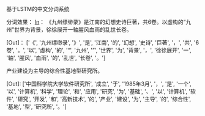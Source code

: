 基于LSTM的中文分词系统


分词效果：
[In]：
《九州缥缈录》是江南的幻想史诗巨著，共6卷。以虚构的“九州”世界为背景，徐徐展开一轴腥风血雨的乱世长卷。

[Out]：
['《', '九州缥缈录', '》', '是', '江南', '的', '幻想', '史诗', '巨著', '，', '共', '6卷', '。', 
'以', '虚构', '的', '“', '九州', '”', '世界', '为', '背景', '，', '徐徐展开', '一', '轴', '腥风', '血雨', 
'的', '乱世', '长卷', '。']

[In]:
中国科学院大学软件研究所成立于1985年3月，是一个以计算机科学理论和应用研究为基础、以计算机软件研究开发和高新技术的
产业建设为主导的综合性基地型研究所。

[Out]:
['中国科学院大学软件研究所', '成立', '于', '1985年3月', '，', '是', '一个', '以', '计算机', 
'科学', '理论', '和', '应用', '研究', '为', '基础', '、', '以', '计算机', '软件', '研究', '开发', 
'和', '高新技术', '的', '产业', '建设', '为', '主导', '的', '综合性', '基地', '型', '研究所', '。']

